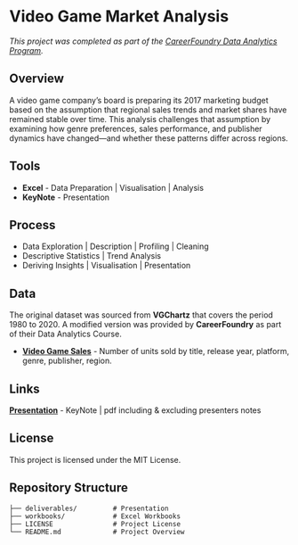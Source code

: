 # Video Game Market Analysis

*This project was completed as part of the [CareerFoundry Data Analytics Program](https://careerfoundry.com/en/courses/become-a-data-analyst/).*


## Overview

A video game company’s board is preparing its 2017 marketing budget based on the assumption that regional sales trends and market shares have remained stable over time. This analysis challenges that assumption by examining how genre preferences, sales performance, and publisher dynamics have changed—and whether these patterns differ across regions.


<!--## Key Questions

1. Are certain types of games more popular than others?
2. What publishers dominate specific markets or regions?
3. Have any games or genres increased or decreased in popularity over time?
4. Have regional sales trends shifted, or do they remain consistent?-->


## Tools

- **Excel** - Data Preparation | Visualisation | Analysis
- **KeyNote** - Presentation


## Process

- Data Exploration | Description | Profiling | Cleaning
- Descriptive Statistics | Trend Analysis
- Deriving Insights | Visualisation | Presentation


## Data

The original dataset was sourced from **VGChartz** that covers the period 1980 to 2020. A modified version was provided by **CareerFoundry** as part of their Data Analytics Course. 

- [**Video Game Sales**](https://coach-courses-us.s3.amazonaws.com/public/courses/intro-to-data/E4/vgsales_dirty.xlsx) - Number of units sold by title, release year, platform, genre, publisher, region.


## Links

[**Presentation**](https://github.com/davidgriesel/01-video-game-market-analysis/tree/main/deliverables) - KeyNote | pdf including & excluding presenters notes


<!--## Takeaways

**Successes** - The project met its core objectives by revealing actionable insights into genre preferences, regional shifts, and publisher dynamics. It clarified executive questions and challenged assumptions about market consistency, while confirming the industry’s shift from physical to digital formats.

**Challenges** - Managing scope was a key challenge. With many interesting patterns in the data, it was easy to stray from the brief. Balancing depth with executive relevance required restraint, and the tendency to over-communicate insights highlighted the importance of concise messaging.

**Way Forward** - Future efforts should stay closely aligned with stakeholder goals before exploring adjacent questions. Executive materials should favour clarity—brief bullets on slides, with detailed context reserved for presenter notes.
A regional breakdown of total sales volume would enhance the overall analysis and strengthen the response to Question 4 by clarifying when and where demand shifted toward digital formats.
Next steps could include sourcing digital sales data to compare trends with historical physical sales. -->


## License

This project is licensed under the MIT License.


## Repository Structure

```text
├── deliverables/         # Presentation
├── workbooks/            # Excel Workbooks
├── LICENSE               # Project License
└── README.md             # Project Overview
